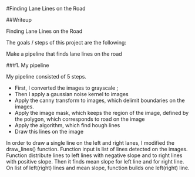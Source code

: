 #Finding Lane Lines on the Road

##Writeup


Finding Lane Lines on the Road

The goals / steps of this project are the following:

Make a pipeline that finds lane lines on the road

###1. My pipeline

My pipeline consisted of 5 steps. 
* First, I converted the images to grayscale ;
* Then I apply a gaussian noise kernel to images
* Apply the canny transform to images, which delimit boundaries on the images.
* Apply the image mask, which keeps the region of the image, defined by the polygon, which corresponds to road on the image
* Apply the algorithm, which find hough lines
* Draw this lines on the image

In order to draw a single line on the left and right lanes, I modified the draw_lines() function.
 Function input is list of lines detected on the images. Function distribute lines to left lines with negative slope and to right lines with positive slope. Then it finds mean slope for left line and for right line. On list of left(right) lines and mean slope, function builds one left(right) line.

